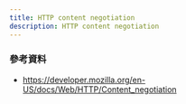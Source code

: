 ```yaml
---
title: HTTP content negotiation
description: HTTP content negotiation
---
```


### 參考資料
- https://developer.mozilla.org/en-US/docs/Web/HTTP/Content_negotiation
